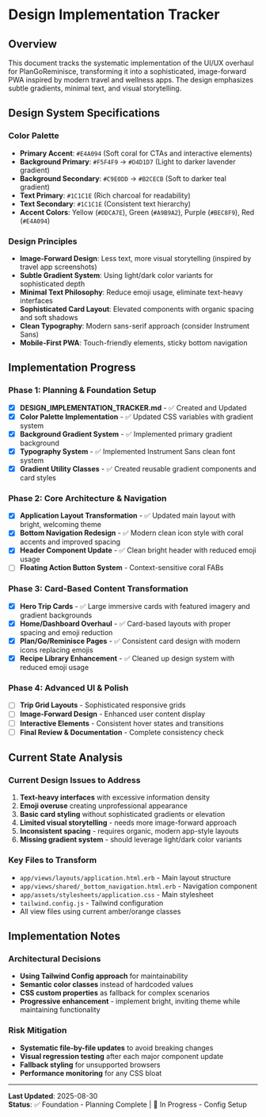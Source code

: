 # Design Implementation Tracker

## Overview
This document tracks the systematic implementation of the UI/UX overhaul for PlanGoReminisce, transforming it into a sophisticated, image-forward PWA inspired by modern travel and wellness apps. The design emphasizes subtle gradients, minimal text, and visual storytelling.

## Design System Specifications

### Color Palette
- **Primary Accent**: `#E4A094` (Soft coral for CTAs and interactive elements)
- **Background Primary**: `#F5F4F9` → `#D4D1D7` (Light to darker lavender gradient)
- **Background Secondary**: `#C9E0DD` → `#B2CECB` (Soft to darker teal gradient)
- **Text Primary**: `#1C1C1E` (Rich charcoal for readability)
- **Text Secondary**: `#1C1C1E` (Consistent text hierarchy)
- **Accent Colors**: Yellow (`#DDCA7E`), Green (`#A9B9A2`), Purple (`#BEC8F9`), Red (`#E4A094`)

### Design Principles
- **Image-Forward Design**: Less text, more visual storytelling (inspired by travel app screenshots)
- **Subtle Gradient System**: Using light/dark color variants for sophisticated depth
- **Minimal Text Philosophy**: Reduce emoji usage, eliminate text-heavy interfaces  
- **Sophisticated Card Layout**: Elevated components with organic spacing and soft shadows
- **Clean Typography**: Modern sans-serif approach (consider Instrument Sans)
- **Mobile-First PWA**: Touch-friendly elements, sticky bottom navigation

## Implementation Progress

### Phase 1: Planning & Foundation Setup
- [x] **DESIGN_IMPLEMENTATION_TRACKER.md** - ✅ Created and Updated
- [x] **Color Palette Implementation** - ✅ Updated CSS variables with gradient system
- [x] **Background Gradient System** - ✅ Implemented primary gradient background
- [x] **Typography System** - ✅ Implemented Instrument Sans clean font system
- [x] **Gradient Utility Classes** - ✅ Created reusable gradient components and card styles

### Phase 2: Core Architecture & Navigation  
- [x] **Application Layout Transformation** - ✅ Updated main layout with bright, welcoming theme
- [x] **Bottom Navigation Redesign** - ✅ Modern clean icon style with coral accents and improved spacing
- [x] **Header Component Update** - ✅ Clean bright header with reduced emoji usage
- [ ] **Floating Action Button System** - Context-sensitive coral FABs

### Phase 3: Card-Based Content Transformation
- [x] **Hero Trip Cards** - ✅ Large immersive cards with featured imagery and gradient backgrounds
- [x] **Home/Dashboard Overhaul** - ✅ Card-based layouts with proper spacing and emoji reduction
- [x] **Plan/Go/Reminisce Pages** - ✅ Consistent card design with modern icons replacing emojis
- [x] **Recipe Library Enhancement** - ✅ Cleaned up design system with reduced emoji usage

### Phase 4: Advanced UI & Polish
- [ ] **Trip Grid Layouts** - Sophisticated responsive grids
- [ ] **Image-Forward Design** - Enhanced user content display
- [ ] **Interactive Elements** - Consistent hover states and transitions
- [ ] **Final Review & Documentation** - Complete consistency check

## Current State Analysis

### Current Design Issues to Address
1. **Text-heavy interfaces** with excessive information density
2. **Emoji overuse** creating unprofessional appearance  
3. **Basic card styling** without sophisticated gradients or elevation
4. **Limited visual storytelling** - needs more image-forward approach
5. **Inconsistent spacing** - requires organic, modern app-style layouts
6. **Missing gradient system** - should leverage light/dark color variants

### Key Files to Transform
- `app/views/layouts/application.html.erb` - Main layout structure
- `app/views/shared/_bottom_navigation.html.erb` - Navigation component
- `app/assets/stylesheets/application.css` - Main stylesheet
- `tailwind.config.js` - Tailwind configuration
- All view files using current amber/orange classes

## Implementation Notes

### Architectural Decisions
- **Using Tailwind Config approach** for maintainability
- **Semantic color classes** instead of hardcoded values
- **CSS custom properties** as fallback for complex scenarios
- **Progressive enhancement** - implement bright, inviting theme while maintaining functionality

### Risk Mitigation
- **Systematic file-by-file updates** to avoid breaking changes
- **Visual regression testing** after each major component update
- **Fallback styling** for unsupported browsers
- **Performance monitoring** for any CSS bloat

---

**Last Updated**: 2025-08-30  
**Status**: ✅ Foundation - Planning Complete | 🔄 In Progress - Config Setup